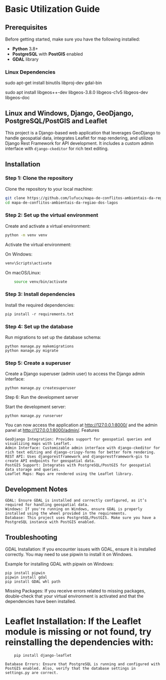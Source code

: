 # Basic Utilization Guide

## Prerequisites

Before getting started, make sure you have the following installed:

- **Python** 3.8+
- **PostgreSQL** with **PostGIS** enabled
- **GDAL** library

### Linux Dependencies

sudo apt-get install binutils libproj-dev gdal-bin

sudo apt install libgeos++-dev libgeos-3.8.0 libgeos-c1v5 libgeos-dev libgeos-doc

## Linux and Windows, Django, GeoDjango, PostgreSQL/PostGIS and Leaflet

This project is a Django-based web application that leverages GeoDjango to handle geospatial data, integrates Leaflet for map rendering, and utilizes Django Rest Framework for API development. It includes a custom admin interface with `django-ckeditor` for rich text editing.

## Installation

### Step 1: Clone the repository
Clone the repository to your local machine:

```bash
git clone https://github.com/lufucx/mapa-de-conflitos-ambientais-da-regiao-dos-lagos.git
cd mapa-de-conflitos-ambientais-da-regiao-dos-lagos
```

### Step 2: Set up the virtual environment

Create and activate a virtual environment:
```bash
python -m venv venv
```
Activate the virtual environment:

On Windows:
```bash
venv\Scripts\activate
```
On macOS/Linux:
```bash
    source venv/bin/activate
```
### Step 3: Install dependencies

Install the required dependencies:
```venv
pip install -r requirements.txt
```
### Step 4: Set up the database

Run migrations to set up the database schema:
```venv
python manage.py makemigrations
python manage.py migrate
```
### Step 5: Create a superuser

Create a Django superuser (admin user) to access the Django admin interface:
```venv
python manage.py createsuperuser
```
Step 6: Run the development server

Start the development server:
```venv
python manage.py runserver
```
You can now access the application at http://127.0.0.1:8000/ and the admin panel at http://127.0.0.1:8000/admin/.
Features

    GeoDjango Integration: Provides support for geospatial queries and visualizing maps with Leaflet.
    Admin Interface: Customizable admin interface with django-ckeditor for rich text editing and django-crispy-forms for better form rendering.
    REST API: Uses djangorestframework and djangorestframework-gis to create API endpoints for geospatial data.
    PostGIS Support: Integrates with PostgreSQL/PostGIS for geospatial data storage and queries.
    Leaflet Maps: Maps are rendered using the Leaflet library.

## Development Notes

    GDAL: Ensure GDAL is installed and correctly configured, as it’s required for handling geospatial data.
    Windows: If you're running on Windows, ensure GDAL is properly installed using the wheel provided in the requirements.
    Database: This project uses PostgreSQL/PostGIS. Make sure you have a PostgreSQL instance with PostGIS enabled.

## Troubleshooting
GDAL Installation: If you encounter issues with GDAL, ensure it is installed correctly. You may need to use pipwin to install it on Windows.

Example for installing GDAL with pipwin on Windows:
``` venv
pip install pipwin
pipwin install gdal
pip install GDAL whl path
```
Missing Packages: If you receive errors related to missing packages, double-check that your virtual environment is activated and that the dependencies have been installed.

# Leaflet Installation: If the Leaflet module is missing or not found, try reinstalling the dependencies with:
```venv
    pip install django-leaflet
```
    Database Errors: Ensure that PostgreSQL is running and configured with PostGIS enabled. Also, verify that the database settings in settings.py are correct.
